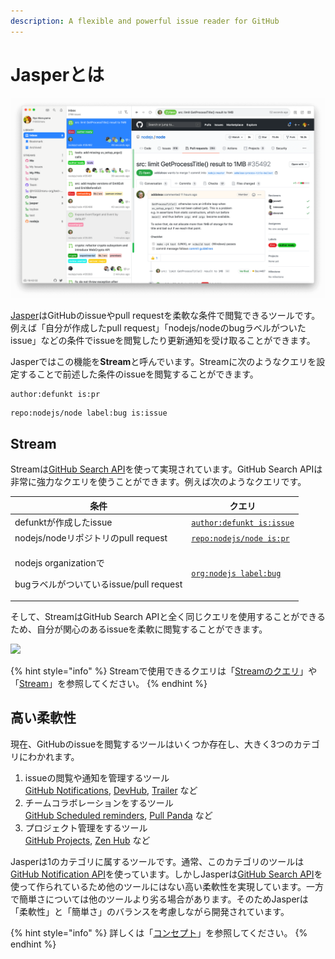 ```yaml
---
description: A flexible and powerful issue reader for GitHub
---
```


# Jasperとは

![](.gitbook/assets/ss.png)

[Jasper](https://jasperapp.io/)はGitHubのissueやpull requestを柔軟な条件で閲覧できるツールです。例えば「自分が作成したpull request」「nodejs/nodeのbugラベルがついたissue」などの条件でissueを閲覧したり更新通知を受け取ることができます。

Jasperではこの機能を**Stream**と呼んでいます。Streamに次のようなクエリを設定することで前述した条件のissueを閲覧することができます。

```
author:defunkt is:pr
```

```
repo:nodejs/node label:bug is:issue
```

## Stream <a href="#stream" id="stream"></a>

Streamは[GitHub Search API](https://docs.github.com/en/rest/reference/search)を使って実現されています。GitHub Search APIは非常に強力なクエリを使うことができます。例えば次のようなクエリです。

| 条件                                                               | クエリ                                                                                  |
| ---------------------------------------------------------------- | ------------------------------------------------------------------------------------ |
| defunktが作成したissue                                                | [`author:defunkt is:issue`](https://github.com/search?q=author%3Adefunkt+is%3Aissue) |
| nodejs/nodeリポジトリのpull request                                    | [`repo:nodejs/node is:pr`](https://github.com/search?q=repo%3Anodejs%2Fnode+is%3Apr) |
| <p>nodejs organizationで</p><p>bugラベルがついているissue/pull request</p> | [`org:nodejs label:bug`](https://github.com/search?q=org%3Anodejs+label%3Abug)       |

そして、StreamはGitHub Search APIと全く同じクエリを使用することができるため、自分が関心のあるissueを柔軟に閲覧することができます。

![](.gitbook/assets/stream\_editor.png)

{% hint style="info" %}
Streamで使用できるクエリは「[Streamのクエリ](usecase/query.md)」や「[Stream](reference/stream.md)」を参照してください。
{% endhint %}

## 高い柔軟性 <a href="#flexible" id="flexible"></a>

現在、GitHubのissueを閲覧するツールはいくつか存在し、大きく3つのカテゴリにわかれます。

1. issueの閲覧や通知を管理するツール\
   [GitHub Notifications](https://github.com/notifications), [DevHub](https://devhubapp.com/), [Trailer](http://ptsochantaris.github.io/trailer/) など
2. チームコラボレーションをするツール\
   [GitHub Scheduled reminders](https://docs.github.com/en/github/setting-up-and-managing-organizations-and-teams/managing-scheduled-reminders-for-your-team), [Pull Panda](https://pullpanda.com/) など
3. プロジェクト管理をするツール\
   [GitHub Projects](https://docs.github.com/en/github/managing-your-work-on-github/managing-project-boards), [Zen Hub](https://www.zenhub.com/) など

Jasperは1のカテゴリに属するツールです。通常、このカテゴリのツールは[GitHub Notification API](https://docs.github.com/en/rest/reference/activity#notifications)を使っています。しかしJasperは[GitHub Search API](https://docs.github.com/en/rest/reference/search)を使って作られているため他のツールにはない高い柔軟性を実現しています。一方で簡単さについては他のツールより劣る場合があります。そのためJasperは「柔軟性」と「簡単さ」のバランスを考慮しながら開発されています。

{% hint style="info" %}
詳しくは「[コンセプト](faq.md#concept)」を参照してください。
{% endhint %}
